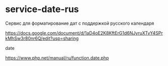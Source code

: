 # service-date-rus

Сервис для форматирование дат с поддержкой русского календаря

https://docs.google.com/document/d/1aD4oE2K8KftErG1d6NJyruXTvY4SPrkMhSw3r80nr6Q/edit?usp=sharing

date

https://www.php.net/manual/ru/function.date.php